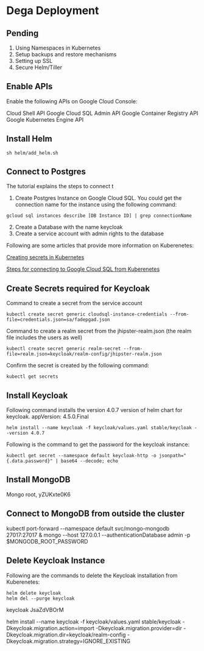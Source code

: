 # Dega Deployment

## Pending
1. Using Namespaces in Kubernetes
2. Setup backups and restore mechanisms
3. Setting up SSL
4. Secure Helm/Tiller

## Enable APIs

Enable the following APIs on Google Cloud Console:

Cloud Shell API
Google Cloud SQL Admin API
Google Container Registry API
Google Kubernetes Engine API

## Install Helm
```
sh helm/add_helm.sh
```

## Connect to Postgres

The tutorial explains the steps to connect t

1. Create Postgres Instance on Google Cloud SQL. You could get the connection name for the instance using the following command:
```
gcloud sql instances describe [DB Instance ID] | grep connectionName
```
2. Create a Database with the name keycloak
3. Create a service account with admin rights to the database


Following are some articles that provide more information on Kuberenetes:

[Creating secrets in Kubernetes](https://kubernetes.io/docs/concepts/configuration/secret/)

[Steps for connecting to Google Cloud SQL from Kuberenetes](https://cloud.google.com/sql/docs/postgres/connect-kubernetes-engine)

## Create Secrets required for Keycloak

Command to create a secret from the service account
```
kubectl create secret generic cloudsql-instance-credentials --from-file=credentials.json=sa/fadepgad.json
```

Command to create a realm secret from the jhipster-realm.json (the realm file includes the users as well)
```
kubectl create secret generic realm-secret --from-file=realm.json=keycloak/realm-config/jhipster-realm.json
```

Confirm the secret is created by the following command:

```
kubectl get secrets
```

## Install Keycloak

Following command installs the version 4.0.7 version of helm chart for keycloak. appVersion: 4.5.0.Final
```
helm install --name keycloak -f keycloak/values.yaml stable/keycloak --version 4.0.7
```

Following is the command to get the password for the keycloak instance:

```
kubectl get secret --namespace default keycloak-http -o jsonpath="{.data.password}" | base64 --decode; echo
```

## Install MongoDB

Mongo root, yZUKxte0K6

## Connect to MongoDB from outside the cluster
kubectl port-forward --namespace default svc/mongo-mongodb 27017:27017 & mongo --host 127.0.0.1 --authenticationDatabase admin -p $MONGODB_ROOT_PASSWORD

## Delete Keycloak Instance

Following are the commands to delete the Keycloak installation from Kuberenetes:

```
helm delete keycloak
helm del --purge keycloak
```


keycloak JsaZdVBOrM

helm install --name keycloak -f keycloak/values.yaml stable/keycloak -Dkeycloak.migration.action=import -Dkeycloak.migration.provider=dir -Dkeycloak.migration.dir=keycloak/realm-config -Dkeycloak.migration.strategy=IGNORE_EXISTING